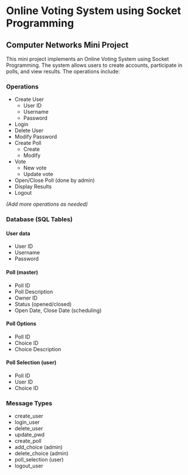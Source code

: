# Online Voting System using Socket Programming

## Computer Networks Mini Project

This mini project implements an Online Voting System using Socket Programming. The system allows users to create accounts, participate in polls, and view results. The operations include:

### Operations
- Create User
  - User ID
  - Username
  - Password
- Login
- Delete User
- Modify Password
- Create Poll
  - Create
  - Modify
- Vote
  - New vote
  - Update vote
- Open/Close Poll (done by admin)
- Display Results
- Logout

*(Add more operations as needed)*

### Database (SQL Tables)

#### User data
- User ID
- Username
- Password

#### Poll (master)
- Poll ID
- Poll Description
- Owner ID
- Status (opened/closed)
- Open Date, Close Date (scheduling)

#### Poll Options
- Poll ID
- Choice ID
- Choice Description

#### Poll Selection (user)
- Poll ID
- User ID
- Choice ID

### Message Types

- create_user
- login_user
- delete_user
- update_pwd
- create_poll
- add_choice (admin)
- delete_choice (admin)
- poll_selection (user)
- logout_user

